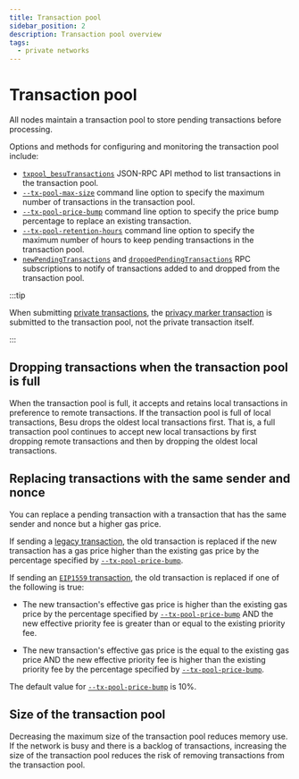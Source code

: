 ```yaml
---
title: Transaction pool
sidebar_position: 2
description: Transaction pool overview
tags:
  - private networks
---
```


# Transaction pool

All nodes maintain a transaction pool to store pending transactions before processing.

Options and methods for configuring and monitoring the transaction pool include:

- [`txpool_besuTransactions`](../../reference/api/index.md#txpool_besutransactions) JSON-RPC API method to list transactions in the transaction pool.
- [`--tx-pool-max-size`](../../reference/cli/options.md#tx-pool-max-size) command line option to specify the maximum number of transactions in the transaction pool.
- [`--tx-pool-price-bump`](../../reference/cli/options.md#tx-pool-price-bump) command line option to specify the price bump percentage to replace an existing transaction.
- [`--tx-pool-retention-hours`](../../reference/cli/options.md#tx-pool-retention-hours) command line option to specify the maximum number of hours to keep pending transactions in the transaction pool.
- [`newPendingTransactions`](../../how-to/use-besu-api/rpc-pubsub.md#pending-transactions) and [`droppedPendingTransactions`](../../how-to/use-besu-api/rpc-pubsub.md#dropped-transactions) RPC subscriptions to notify of transactions added to and dropped from the transaction pool.

:::tip

When submitting [private transactions](../../../private-networks/concepts/privacy/private-transactions/index.md#nonce-validation), the [privacy marker transaction](../../../private-networks/concepts/privacy/private-transactions/processing.md) is submitted to the transaction pool, not the private transaction itself.

:::

## Dropping transactions when the transaction pool is full

When the transaction pool is full, it accepts and retains local transactions in preference to remote transactions. If the transaction pool is full of local transactions, Besu drops the oldest local transactions first. That is, a full transaction pool continues to accept new local transactions by first dropping remote transactions and then by dropping the oldest local transactions.

## Replacing transactions with the same sender and nonce

You can replace a pending transaction with a transaction that has the same sender and nonce but a higher gas price.

If sending a [legacy transaction](types.md#frontier-transactions), the old transaction is replaced if the new transaction has a gas price higher than the existing gas price by the percentage specified by [`--tx-pool-price-bump`](../../reference/cli/options.md#tx-pool-price-bump).

If sending an [`EIP1559` transaction](types.md#eip1559-transactions), the old transaction is replaced if one of the following is true:

- The new transaction's effective gas price is higher than the existing gas price by the percentage specified by [`--tx-pool-price-bump`](../../reference/cli/options.md#tx-pool-price-bump) AND the new effective priority fee is greater than or equal to the existing priority fee.

- The new transaction's effective gas price is the equal to the existing gas price AND the new effective priority fee is higher than the existing priority fee by the percentage specified by [`--tx-pool-price-bump`](../../reference/cli/options.md#tx-pool-price-bump).

The default value for [`--tx-pool-price-bump`](../../reference/cli/options.md#tx-pool-price-bump) is 10%.

## Size of the transaction pool

Decreasing the maximum size of the transaction pool reduces memory use. If the network is busy and there is a backlog of transactions, increasing the size of the transaction pool reduces the risk of removing transactions from the transaction pool.
